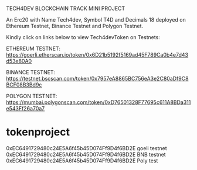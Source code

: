 TECH4DEV BLOCKCHAIN TRACK MINI PROJECT

An Erc20 with Name Tech4dev, Symbol T4D and Decimals 18 deployed on Ethereum Testnet, Binance Testnet and Polygon Testnet.

Kindly click on links below to view Tech4devToken on Testnets:

ETHEREUM TESTNET: https://goerli.etherscan.io/token/0x6D21b5192f5169ad45F789Ca0b4e7d43d53e80A0

BINANCE TESTNET: https://testnet.bscscan.com/token/0x7957eA8865BC756eA3e2C80aDf9C8BCF08B3Bd9c

POLYGON TESTNET: https://mumbai.polygonscan.com/token/0xD76501328F77695c611A8BDa311e543Ff26a70a7


# tokenproject
0xEC6491729480c24E5A6f45b45D074Ff9D4f6BD2E goeli testnet
0xEC6491729480c24E5A6f45b45D074Ff9D4f6BD2E  BNB testnet
0xEC6491729480c24E5A6f45b45D074Ff9D4f6BD2E  Poly test
